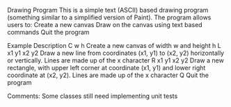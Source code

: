 Drawing Program
This is a simple text (ASCII) based drawing program (something similar to a simplified version of Paint). 
The program allows users to:
	Create a new canvas
	Draw on the canvas using text based commands
	Quit the program


Example Description
C w h Create a new canvas of width w and height h
L x1 y1 x2 y2 Draw a new line from coordinates (x1, y1) to (x2, y2) horizontally or vertically. Lines are made up of the x character
R x1 y1 x2 y2 Draw a new rectangle, with upper left corner at coordinate (x1, y1) and lower right coordinate at (x2, y2). Lines are made up of the x character
Q Quit the program

Comments:
Some classes still need implementing unit tests
